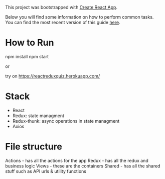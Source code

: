 This project was bootstrapped with [Create React App](https://github.com/facebook/create-react-app).

Below you will find some information on how to perform common tasks.<br>
You can find the most recent version of this guide [here](https://github.com/facebook/create-react-app/blob/master/packages/react-scripts/template/README.md).

# How to Run
npm install
npm start

or 

try on https://reactreduxquiz.herokuapp.com/

# Stack
- React
- Redux: state managment
- Redux-thunk: async operations in state managment
- Axios
# File structure
Actions - has all the actions for the app
Redux - has all the redux and business logic
Views - these are the containers 
Shared - has all the shared stuff such as API urls & utility functions
